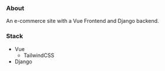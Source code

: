 ### About

An e-commerce site with a Vue Frontend and Django backend.

### Stack

- Vue
  - TailwindCSS
- Django
